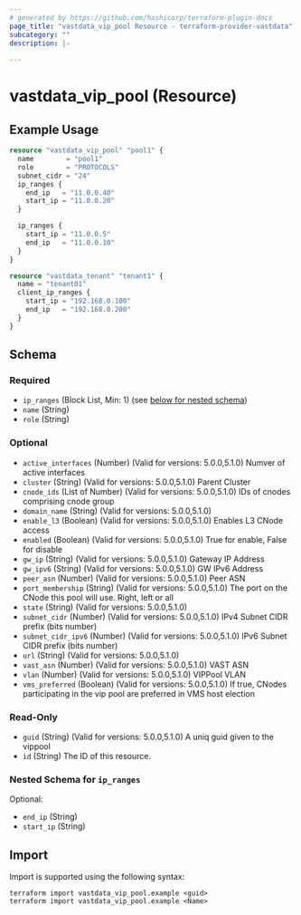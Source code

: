 ```yaml
---
# generated by https://github.com/hashicorp/terraform-plugin-docs
page_title: "vastdata_vip_pool Resource - terraform-provider-vastdata"
subcategory: ""
description: |-
  
---
```


# vastdata_vip_pool (Resource)



## Example Usage

```terraform
resource "vastdata_vip_pool" "pool1" {
  name        = "pool1"
  role        = "PROTOCOLS"
  subnet_cidr = "24"
  ip_ranges {
    end_ip   = "11.0.0.40"
    start_ip = "11.0.0.20"
  }

  ip_ranges {
    start_ip = "11.0.0.5"
    end_ip   = "11.0.0.10"
  }
}

resource "vastdata_tenant" "tenant1" {
  name = "tenant01"
  client_ip_ranges {
    start_ip = "192.168.0.100"
    end_ip   = "192.168.0.200"
  }
}
```

<!-- schema generated by tfplugindocs -->
## Schema

### Required

- `ip_ranges` (Block List, Min: 1) (see [below for nested schema](#nestedblock--ip_ranges))
- `name` (String)
- `role` (String)

### Optional

- `active_interfaces` (Number) (Valid for versions: 5.0.0,5.1.0) Numver of active interfaces
- `cluster` (String) (Valid for versions: 5.0.0,5.1.0) Parent Cluster
- `cnode_ids` (List of Number) (Valid for versions: 5.0.0,5.1.0) IDs of cnodes comprising cnode group
- `domain_name` (String) (Valid for versions: 5.0.0,5.1.0)
- `enable_l3` (Boolean) (Valid for versions: 5.0.0,5.1.0) Enables L3 CNode access
- `enabled` (Boolean) (Valid for versions: 5.0.0,5.1.0) True for enable, False for disable
- `gw_ip` (String) (Valid for versions: 5.0.0,5.1.0) Gateway IP Address
- `gw_ipv6` (String) (Valid for versions: 5.0.0,5.1.0) GW IPv6 Address
- `peer_asn` (Number) (Valid for versions: 5.0.0,5.1.0) Peer ASN
- `port_membership` (String) (Valid for versions: 5.0.0,5.1.0) The port on the CNode this pool will use. Right, left or all
- `state` (String) (Valid for versions: 5.0.0,5.1.0)
- `subnet_cidr` (Number) (Valid for versions: 5.0.0,5.1.0) IPv4 Subnet CIDR prefix (bits number)
- `subnet_cidr_ipv6` (Number) (Valid for versions: 5.0.0,5.1.0) IPv6 Subnet CIDR prefix (bits number)
- `url` (String) (Valid for versions: 5.0.0,5.1.0)
- `vast_asn` (Number) (Valid for versions: 5.0.0,5.1.0) VAST ASN
- `vlan` (Number) (Valid for versions: 5.0.0,5.1.0) VIPPool VLAN
- `vms_preferred` (Boolean) (Valid for versions: 5.0.0,5.1.0) If true, CNodes participating in the vip pool are preferred in VMS host election

### Read-Only

- `guid` (String) (Valid for versions: 5.0.0,5.1.0) A uniq guid given to the vippool
- `id` (String) The ID of this resource.

<a id="nestedblock--ip_ranges"></a>
### Nested Schema for `ip_ranges`

Optional:

- `end_ip` (String)
- `start_ip` (String)

## Import

Import is supported using the following syntax:

```shell
terraform import vastdata_vip_pool.example <guid>
terraform import vastdata_vip_pool.example <Name>
```
